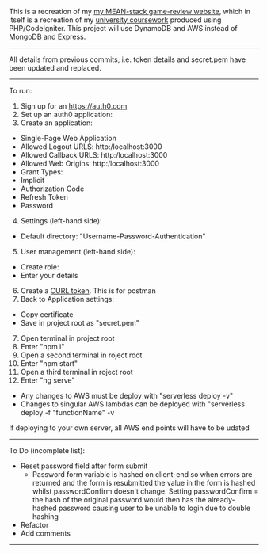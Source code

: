 This is a recreation of my [my MEAN-stack game-review website](https://github.com/JonathanMSifleet/MEANReviewWebsite), which in itself is a recreation of my [university coursework](https://github.com/JonathanMSifleet/GameReviewWebsite) produced using PHP/CodeIgniter. This project will use DynamoDB and AWS instead of MongoDB and Express.

*******************

All details from previous commits, i.e. token details and secret.pem have been updated and replaced.

*******************
To run:
1. Sign up for an https://auth0.com
2. Set up an auth0 application:
3. Create an application:
- Single-Page Web Application
- Allowed Logout URLS: http:/localhost:3000
- Allowed Callback URLS: http:/localhost:3000
- Allowed Web Origins: http:/localhost:3000
- Grant Types:
 - Implicit
 - Authorization Code
 - Refresh Token
 - Password
4. Settings (left-hand side):
- Default directory: "Username-Password-Authentication"
5. User management (left-hand side):
- Create role:
 - Enter your details
6. Create a [CURL token](https://gist.github.com/arielweinberger/21d3b72bb4f345a410abb7e98a17cc96). This is for postman
7. Back to Application settings:
 - Copy certificate
 - Save in project root as "secret.pem"
7. Open terminal in project root
8. Enter "npm i"
9. Open a second terminal in roject root
10. Enter "npm start"
11. Open a third terminal in roject root
12. Enter "ng serve"
- Any changes to AWS must be deploy with "serverless deploy -v"
- Changes to singular AWS lambdas can be deployed with "serverless deploy -f "functionName" -v

If deploying to your own server, all AWS end points will have to be udated
*******************

To Do (incomplete list):
- Reset password field after form submit
  - Password form variable is hashed on client-end so when errors are returned and the form is resubmitted the value in the form is hashed whilst passwordConfirm doesn't change. Setting passwordConfirm = the hash of the original password would then has the already-hashed password causing user to be unable to login due to double hashing
- Refactor
- Add comments

*******************
